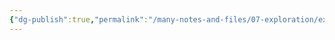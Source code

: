 ```yaml
---
{"dg-publish":true,"permalink":"/many-notes-and-files/07-exploration/exploration/","noteIcon":"","created":"2025-10-09T21:04:30.362+02:00","updated":"2025-10-09T21:04:34.022+02:00"}
---
```


